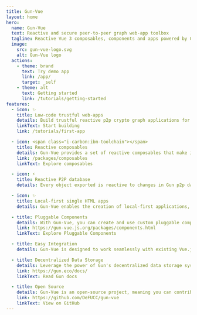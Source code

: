 ```yaml
---
title: Gun-Vue
layout: home
hero:
  name: Gun-Vue
  text: Reactive and secure peer-to-peer graph web-app toolbox
  tagline: Reactive Vue 3 composables, components and apps powered by GUN graph database
  image:
    src: gun-vue-logo.svg
    alt: Gun-Vue logo
  actions:
    - theme: brand
      text: Try demo app
      link: /app/
      target: _self
    - theme: alt
      text: Getting started
      link: /tutorials/getting-started
features:
  - icon: ✨
    title: Low-code trustful web-apps
    details: Build trustful reactive p2p crypto graph applications for casual use with family, friends and wider communities.
    linkText: Start building
    link: /tutorials/first-app

  - icon: <span class="i-carbon:ibm-toolchain"></span>
    title: Reactive composables
    details: Gun-Vue provides a set of reactive composables that make it easy to integrate Gun with Vue.js applications, allowing you to build powerful p2p apps with minimal boilerplate code.
    link: /packages/composables
    linkText: Explore composables

  - icon: ⚡️
    title: Reactive P2P database
    details: Every object exported is reactive to changes in Gun p2p database

  - icon: ✨
    title: Local-first single HTML apps
    details: Gun-Vue enables the creation of local-first applications, meaning data is stored locally and synced with the global network only when necessary. All the components and logic required for your Gun-Vue application can be packed into a single HTML file, simplifying deployment and making it easy to share your app with others.

  - title: Pluggable Components
    details: With Gun-Vue, you can create and use custom pluggable components, making it simple to extend the functionality of your app and reuse components across different projects.
    link: https://gun-vue.js.org/packages/components.html
    linkText: Explore Pluggable Components

  - title: Easy Integration
    details: Gun-Vue is designed to work seamlessly with existing Vue.js projects, making it simple to add real-time data synchronization and other Gun features to your app without major refactoring.

  - title: Decentralized Data Storage
    details: Leverage the power of Gun's decentralized data storage system to build apps that are resistant to censorship and data loss, providing a secure and resilient foundation for your projects.
    link: https://gun.eco/docs/
    linkText: Read Gun docs

  - title: Open Source
    details: Gun-Vue is an open-source project, meaning you can contribute to its development, report issues, and collaborate with the community to help improve the toolkit and build better apps.
    link: https://github.com/DeFUCC/gun-vue
    linkText: View on GitHub
---
```


<style >
.VPImage {
  transform: translate(-50%, -50%) scale(2)  !important;
}
</style>

<script setup>

</script>
